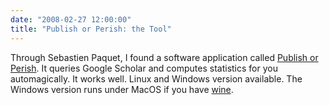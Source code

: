 ```yaml
---
date: "2008-02-27 12:00:00"
title: "Publish or Perish: the Tool"
---
```




Through Sebastien Paquet, I found a software application called [Publish or Perish](http://www.harzing.com/resources.htm#/pop.htm). It queries Google Scholar and computes statistics for you automagically. It works well. Linux and Windows version available. The Windows version runs under MacOS if you have [wine](https://www.winehq.org/).

